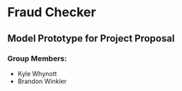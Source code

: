 # Fraud Checker

## Model Prototype for Project Proposal

### Group Members:

-  Kyle Whynott
-  Brandon Winkler
